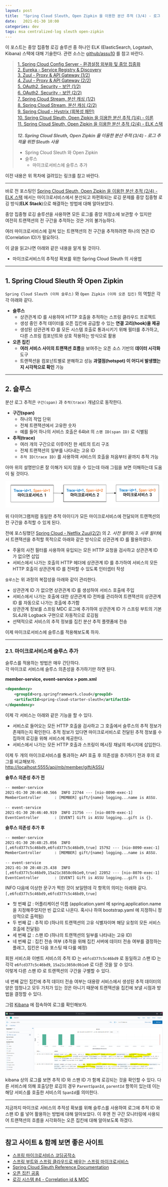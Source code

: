 ```yaml
---
layout: post
title:  "Spring Cloud Sleuth, Open Zipkin 을 이용한 분산 추적 (3/4) - 로그 추적을 위한 Sleuth 사용"
date:   2021-01-30 10:00
categories: dev
tags: msa centralized-log sleuth open-zipkin
---
```


이 포스트는 중앙 집중형 로깅 솔루션 중 하나인 ELK (ElasticSearch, Logstash, Kibana) 스택에 대해 기술한다.
관련 소스는 [github/assu10](https://github.com/assu10/msa-springcloud) 를 참고 바란다.

>[1. Spring Cloud Config Server - 환경설정 외부화 및 중앙 집중화](https://assu10.github.io/dev/2020/08/16/spring-cloud-config-server/)<br />
>[2. Eureka - Service Registry & Discovery](https://assu10.github.io/dev/2020/08/26/spring-cloud-eureka/)<br />
>[3. Zuul - Proxy & API Gateway (1/2)](https://assu10.github.io/dev/2020/08/26/netflix-zuul/)<br />
>[4. Zuul - Proxy & API Gateway (2/2)](https://assu10.github.io/dev/2020/09/05/netflix-zuul2/)<br />
>[5. OAuth2, Security - 보안 (1/2)](https://assu10.github.io/dev/2020/09/12/spring-cloud-oauth2.0/)<br />
>[6. OAuth2, Security - 보안 (2/2)](https://assu10.github.io/dev/2020/09/30/spring-cloud-oauth2.0-2/)<br />
>[7. Spring Cloud Stream, 분산 캐싱 (1/2)](https://assu10.github.io/dev/2020/10/01/spring-cloud-stream/)<br />
>[8. Spring Cloud Stream, 분산 캐싱 (2/2)](https://assu10.github.io/dev/2020/11/01/spring-cloud-stream-2/)<br />
>[9. Spring Cloud - Hystrix (회복성 패턴)](https://assu10.github.io/dev/2020/11/01/spring-cloud-hystrix/)<br />
>[10. Spring Cloud Sleuth, Open Zipkin 을 이용한 분산 추적 (1/4) - 이론](https://assu10.github.io/dev/2020/12/30/spring-cloud-log-tracker/)<br />
>[11. Spring Cloud Sleuth, Open Zipkin 을 이용한 분산 추적 (2/4) - ELK 스택](https://assu10.github.io/dev/2020/12/30/spring-cloud-log-tracker2/)<br /><br />
>***12. Spring Cloud Sleuth, Open Zipkin 을 이용한 분산 추적 (3/4) - 로그 추적을 위한 Sleuth 사용***<br />
>- Spring Cloud Sleuth 와 Open Zipkin 
>- 슬루스
>   - 마이크로서비스에 슬루스 추가

이전 내용은 위 목차에 걸려있는 링크를 참고 바란다.

---

바로 전 포스팅인 [Spring Cloud Sleuth, Open Zipkin 을 이용한 분산 추적 (2/4) - ELK 스택](https://assu10.github.io/dev/2021/01/04/spring-cloud-log-tracker2/)
에서는 마이크로서비스에서 분산되고 파편화되는 로깅 문제를 중앙 집중형 로깅 방식(**ELK Stack**)으로 해결하는 방법에 대해 알아보았다.

중앙 집중형 로깅 솔루션을 사용하면 모든 로그를 중앙 저장소에 보관할 수 있지만<br />
여전히 트랜잭션의 전 구간을 추적하는 것은 거의 불가능하다.

여러 마이크로서비스에 걸쳐 있는 트랜잭션의 전 구간을 추적하려면 하나의 연관 ID (Correlation ID)가 필요하다.
 
이 글을 읽고나면 아래와 같은 내용을 알게 될 것이다.

- 마이크로서비스의 추적성 확보를 위한 Spring Cloud Sleuth 의 사용법

---

## 1. Spring Cloud Sleuth 와 Open Zipkin 
`Spring Cloud Sleuth (이하 슬루스)` 와 `Open Zipkin (이하 오픈 집킨)` 의 역할은 각각 아래와 같다.

- **슬루스**
    - 상관관계 ID 를 사용하여 HTTP 호출을 추적하는 스프링 클라우드 프로젝트
    - 생성 중인 추적 데이터를 오픈 집킨에 공급할 수 있는 **연결 고리(hook)을 제공**
    - 생성된 상관관계 ID 를 모든 시스템 호출로 통과시키기 위해 필터를 추가하고, 다른 스프링 컴포넌트와 상호 작용하는 방식으로 활용
- **오픈 집킨**
    - **여러 서비스 사이의 트랜잭션 흐름**을 보여주는 오픈 소스 기반의 **데이터 시각화** 도구
    - 트랜잭션을 컴포넌트별로 분해하고 성능 **과열점(hotspot) 이 어디서 발생했는지 시각적으로 확인** 가능

---

## 2. 슬루스

분산 로그 추적은 `구간(span)` 과 `추적(trace)` 개념으로 동작한다.

- **구간(span)**
    - 하나의 작업 단위
    - 전체 트랜잭션에서 고유한 숫자
    - 예를 들어 하나의 서비스 호출은 64bit 의 `스팬 ID(span ID)` 로 식별됨  
- **추적(trace)**
    - 여러 개의 구간으로 이루어진 한 세트의 트리 구조
    - 전체 트랜잭션의 일부를 나타내는 고유 ID
    - `추적 ID(trace ID)` 를 사용하여 서비스의 호출을 처음부터 끝까지 추적 가능
    
아마 위의 설명만으론 잘 이해가 되지 않을 수 있는데 아래 그림을 보면 이해하는데 도움이 될 것이다.

![추적 아이디(Trace ID)와 구간 아이디(Span ID)](/assets/img/dev/20210130/trace-spanid.png)

위 다이어그램처럼 동일한 추적 아이디가 모든 마이크로서비스에 전달되어 트랜잭션의 전 구간을 추적할 수 있게 된다.

전에 포스팅했던 [Spring Cloud - Netflix Zuul(2/2)](https://assu10.github.io/dev/2020/09/05/netflix-zuul2/) 의 *2. 사전 필터*와 *3. 사후 필터*에서
트랜잭션을 추적할 목적으로 아래와 같은 방식으로 상관관계 ID 를 활용하였다. 

- 주울의 사전 필터를 사용하여 유입되는 모든 HTTP 요청을 검사하고 상관관계 ID 가 없으면 삽입 
- 서비스에서 나가는 호출의 HTTP 헤더에 상관관계 ID 를 추가하여 서비스의 모든 HTTP 호출이 상관관계 ID 를 전파할 수 있도록 인터셉터 작성
 
`슬루스`는 위 과정의 복잡성을 아래와 같이 관리한다.

- 상관관계 ID 가 없으면 상관관계 ID 를 생성하여 서비스 호출에 주입
- 서비스에서 나가는 호출에 대한 상관관계 ID 전파를 관리하여 트랜잭션의 상관관계 ID 를 자동으로 나가는 호출에 추가함
- 상관관계 정보를 스프링 MDC 로그에 추가하여 상관관계 ID 가 스프링 부트의 기본 SL4J와 Logback 구현으로 자동적으로 로깅됨
- 선택적으로 서비스의 추적 정보를 집킨 분산 추적 플랫폼에 전송 

이제 마이크로서비스에 슬루스를 적용해보도록 하자.

---

### 2.1. 마이크로서비스에 슬루스 추가

슬루스를 적용하는 방법은 매우 간단하다.<br />
각 마이크로 서비스에 슬루스 의존성을 추가하기만 하면 된다.

**member-service, event-service > pom.xml**
```xml
<dependency>
    <groupId>org.springframework.cloud</groupId>
    <artifactId>spring-cloud-starter-sleuth</artifactId>
</dependency>
```

이제 각 서비스는 아래와 같은 기능을 할 수 있다.

- 서비스로 들어오는 모든 HTTP 호출을 검사하고 그 호출에서 슬루스의 추적 정보가 존재하는지 확인한다.
  추적 정보가 있다면 마이크로서비스로 전달된 추적 정보를 수집하여 로깅을 위해 서비스에 제공한다.
- 서비스에서 나가는 모든 HTTP 호출과 스프링이 메시징 채널의 메시지에 삽입한다.

이제 두 개의 마이크로서비스를 통과하는 API 호출 후 의존성을 추가하기 전과 후의 로그를 비교해보자.<br />
[http://localhost:5555/api/mb/member/gift/ASSU](http://localhost:5555/api/mb/member/gift/ASSU)

**슬루스 의존성 추가 전**
```shell
-- member-service
2021-01-30 20:46:40.566  INFO 22744 --- [nio-8090-exec-1] MemberController      : [MEMBER] gift/{name} logging...name is ASSU.

-- event-service
2021-01-30 20:46:40.919  INFO 21756 --- [nio-8070-exec-1] EventController       : [EVENT] Gift is ASSU logging...gift is {}.
```

**슬루스 의존성 추가 후**
```shell
-- member-service
2021-01-30 20:48:25.056  INFO [,e6fcd377c5c46bd9,e6fcd377c5c46bd9,true] 15792 --- [nio-8090-exec-1] MemberController      : [MEMBER] gift/{name} logging...name is ASSU.

-- event-service
2021-01-30 20:48:25.438  INFO [,e6fcd377c5c46bd9,15a21c3858c0b1e0,true] 22052 --- [nio-8070-exec-1] EventController       : [EVENT] Gift is ASSU logging...gift is {}.
```

INFO 다음에 이상한 문구가 찍힌 것이 보일텐데 각 항목의 의미는 아래와 같다.
`[,e6fcd377c5c46bd9,e6fcd377c5c46bd9,true]`
- 첫 번째 값 : 어플리케이션 이름 (application.yaml 에 spring.application.name 을 지정해주었지만 빈 값으로 나온다. 혹시나 하여 bootstrap.yaml 에 지정하니 정상적으로 출력됨)
- 두 번째 값 : 추적 ID (하나의 트랜잭션의 고유 식별자이며 해당 요청의 모든 서비스 호출에 전달됨)
- 세 번째 값 : 스팬 ID (하나의 트랜잭션의 일부를 나타내는 고유 ID)
- 네 번째 값 : 집킨 전송 여부 (추적을 위해 집킨 서버에 데이터 전송 여부를 결정하는 플래그, 집킨은 다음 포스팅 때 다룰 예정)

회원 서비스와 이벤트 서비스의 추적 ID 는 `e6fcd377c5c46bd9` 로 동일하고 스팬 ID 는 각각 `e6fcd377c5c46bd9`, `15a21c3858c0b1e0` 로 다른 것을 알 수 있다.<br />
이렇게 다른 스팬 ID 로 트랜잭션의 구간을 구별할 수 있다.

네 번째 값인 집킨에 추적 데이터 전송 여부는 대용량 서비스에서 생성된 추적 데이터의 양은 엄청나고 모두 가치가 있는 것은 아니기 때문에
트랜잭션을 집킨에 보낼 시점과 방법을 결정할 수 있다.<br />

그럼 [Kibana](http://localhost:5601/app/) 에 접속하여 로그를 확인해보자.

![Kibana 에서 로그 확인](/assets/img/dev/20210130/kibana.png)

kibana 상의 로그를 보면 추적 ID 와 스팬 ID 가 함께 로깅되는 것을 확인할 수 있다.
다른 서비스에 의해 호출당한 로깅의 경우 `ParentSpanId`, `parentId` 항목이 있는데 이는 해당 서비스를 호출한 서비스의 `SpanId`를 의미한다.

---

지금까지 마이크로 서비스의 추적성 확보를 위해 슬루스를 사용하여 로그에 추적 ID 와 스팬 ID 를 넣어 활용하는 방법에 대해 알아보았다.
이 후엔 전 구간 모니터링에 사용되어 트랜잭션의 흐름을 시각화하는 오픈 집킨에 대해 알아보도록 하겠다.

---

## 참고 사이트 & 함께 보면 좋은 사이트
* [스프링 마이크로서비스 코딩공작소](https://thebook.io/006962/)
* [스프링 부트와 스프링 클라우드로 배우는 스프링 마이크로서비스](http://acornpub.co.kr/book/spring-microservices)
* [Spring Cloud Sleuth Reference Documentation](https://docs.spring.io/spring-cloud-sleuth/docs/current-SNAPSHOT/reference/html/)
* [오픈 집킨 공홈](https://zipkin.io/)
* [로깅 시스템 #4 - Correlation id & MDC](https://bcho.tistory.com/1316)

